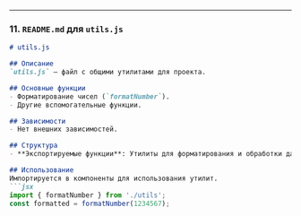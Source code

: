 
---

### 11. `README.md` для `utils.js`

```markdown
# utils.js

## Описание
`utils.js` — файл с общими утилитами для проекта.

## Основные функции
- Форматирование чисел (`formatNumber`).
- Другие вспомогательные функции.

## Зависимости
- Нет внешних зависимостей.

## Структура
- **Экспортируемые функции**: Утилиты для форматирования и обработки данных.

## Использование
Импортируется в компоненты для использования утилит.
```jsx
import { formatNumber } from './utils';
const formatted = formatNumber(1234567);
